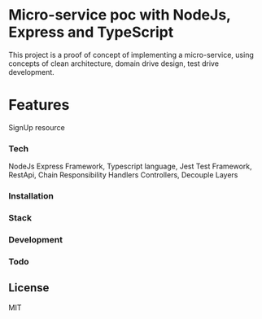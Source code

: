 # Micro-service poc with NodeJs, Express and TypeScript
This project is a proof of concept of implementing a micro-service, 
using concepts of clean architecture, domain drive design, test drive development.
# Features
SignUp resource
### Tech
NodeJs Express Framework, Typescript language, 
Jest Test Framework, RestApi, Chain Responsibility Handlers Controllers, 
Decouple Layers
### Installation

### Stack

### Development

### Todo

License
----

MIT

